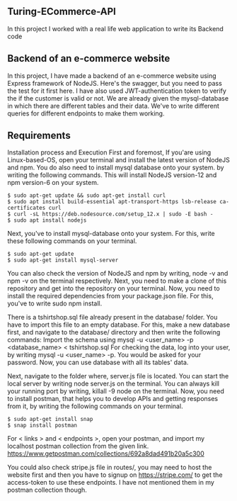 ## Turing-ECommerce-API
In this project I worked with a real life web application to write its Backend code

## Backend of an e-commerce website
In this project, I have made a backend of an e-commerce website using Express framework of NodeJS. Here's the swagger, but you need to pass the test for it first here. 
I have also used JWT-authentication token to verify the if the customer is valid or not. We are already given the mysql-database in which there are different tables and their data. We've to write different queries for different endpoints to make them working.

## Requirements
Installation process and Execution
First and foremost, If you'are using Linux-based-OS, open your terminal and install the latest version of NodeJS and npm. You do also need to install mysql database onto your system. by writing the following commands. 
This will install NodeJS version-12 and npm version-6 on your system.

    $ sudo apt-get update && sudo apt-get install curl
    $ sudo apt install build-essential apt-transport-https lsb-release ca-certificates curl
    $ curl -sL https://deb.nodesource.com/setup_12.x | sudo -E bash -
    $ sudo apt install nodejs
Next, you've to install mysql-database onto your system. For this, write these following commands on your terminal. 

    $ sudo apt-get update
    $ sudo apt-get install mysql-server
You can also check the version of NodeJS and npm by writing, node -v and npm -v on the terminal respectively. 
Next, you need to make a clone of this repository and get into the repository on your terminal. Now, you need to install the required dependencies from your package.json file. For this, you've to write sudo npm install. 

There is a tshirtshop.sql file already present in the database/ folder. You have to import this file to an empty database. For this, make a new database first, and navigate to the database/ directory and then write the following commands: 
Import the schema using mysql -u <user_name> -p <database_name> < tshirtshop.sql
For checking the data, log into your user, by writing mysql -u <user_name> -p. You would be asked for your password. Now, you can use database with all its tables' data. 

Next, navigate to the folder where, server.js file is located. You can start the local server by writing node server.js on the terminal. 
You can always kill your running port by writing, killall -9 node on the terminal. 
Now, you need to install postman, that helps you to develop APIs and getting responses from it, by writing the following commands on your terminal.

    $ sudo apt-get install snap
    $ snap install postman
For < links > and < endpoints >, open your postman, and import my localhost postman collection from the given link.
https://www.getpostman.com/collections/692a8dad491b20a5c300

You could also check stripe.js file in routes/, you may need to host the website first and then you have to signup on https://stripe.com/ to get the access-token to use these endpoints. I have not mentioned them in my postman collection though. 

